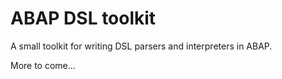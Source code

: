 # ABAP DSL toolkit

A small toolkit for writing DSL parsers and interpreters in ABAP.

More to come...
